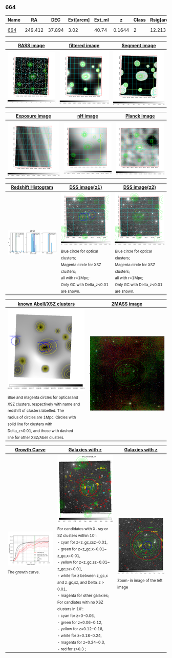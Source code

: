 <div STYLE="page-break-after: always;"></div>

### 664

|Name          |RA          |DEC      | Ext[arcm] | Ext_ml | z    | Class| Rsig[arcmin] | CRsig[c/s] | CR500[c/s] | R500[Mpc] |L500[erg/s]|F500[erg/s/cm^2]| M500[Msun]|Tx[keV]|beta|GC(XSZ,Delta_z<0.01)| GC(OPT,Delta_z<0.01)|GC|alias|
|--------------|------------|------------|---|---|-----------|--------|------|------|----|----|----|----|----|----|----|----|----|----|---|
|[664](script/664.md)     | 249.412       | 37.894       | 3.02    | 40.74   | 0.1644 | 2   | 12.213 |0.109 |0.100 |0.931 |1.528e+44 |2.054e-12 |2.692e+14 |4.157 |0.645 |Tar, |A, |Tar, A, |t132|

|[RASS image](../image/664/664_img.pdf)|[filtered image](../image/664/664_fil.pdf)|[Segment image](../image/664/664_seg.pdf)|
|-------------------|--------------------|-------------------|
| <img src="../image/664/664_img.png" width="300">  | <img src="../image/664/664_fil.png" width="300">   | <img src="../image/664/664_seg.png" width="300">  |

|[Exposure image](../image/664/664_mex.pdf)| [nH image](../image/664/664_nh.pdf)| [Planck image](../image/664/664_p.pdf)|
|-------------------|--------------------|-------------------|
|<img src="../image/664/664_mex.png" width="300">   | <img src="../image/664/664_nh.png" width="300">    | <img src="../image/664/664_p.png" width="300"> |

|[Redshift Histogram](../image/664/664_zg.pdf) | [DSS image(z1)](../image/664/664_dss_z1.pdf)      |  [DSS image(z2)](../image/664/664_dss_z2.pdf)    |
|-------------------|--------------------|-------------------|
|<img src="../image/664/664_zg.png" width="300"> |<img src="../image/664/664_dss_z1.png" width="300"> <sub><br>Blue circle for optical clusters; <br>Magenta circle for XSZ clusters; <br>all with r=1Mpc; <br>Only GC with Delta_z<0.01 are shown. </sub>| <img src="../image/664/664_dss_z2.png" width="300"><sub><br>Blue circle for optical clusters; <br>Magenta circle for XSZ clusters; <br>all with r=1Mpc; <br>Only GC with Delta_z<0.01 are shown. </sub> |

|[known Abell/XSZ clusters](../image/664/664_m.pdf) | [2MASS image](../image/664/664_2mass.pdf)      |
|-------------------|-------------------|
|<img src=../image/664/664_m.png width="300"> <sub><br>Blue and magenta circles for optical and <br>XSZ clusters, respectively with name and <br>redshift of clusters labelled. The <br>radius of circles are 1Mpc. Circles with <br>solid line for clusters with <br>Delta_z<0.01, and those with dashed <br>line for other XSZ/Abell clusters.        </sub>|<img src="../image/664/664_2mass.png" width="300">  |

|[Growth Curve](../image/664/664_gca_all.png) |[Galaxies with z](../image/664/664_opt_ned.pdf) |[Galaxies with z](../image/664/664_opt_ned_zoom.pdf) |
|-------------------|-------------------|-------------------|
| <img src="../image/664/664_gca_all.png" width="300"> <sub><br>The growth curve.</sub>| <img src=../image/664/664_opt_ned.png width="300"> <br><sub> For candidates with X-ray or SZ clusters within 10': <br> - cyan for z<z_gc,xsz-0.01, <br> - green for z=z_gc,x-0.01~ z_gc,x+0.01, <br> - yellow for z=z_gc,sz-0.01~ z_gc,sz+0.01, <br> - white for z between z_gc,x and z_gc,sz, and Delta_z > 0.01, <br> - magenta for other galaxies; <br>For candiates with no XSZ clusters in 10': <br> - cyan for z=0-0.06, <br> - green for z=0.06-0.12, <br> - yellow for z=0.12-0.18, <br> - white for z=0.18-0.24, <br> - magenta for z=0.24-0.3, <br> - red for z>0.3 ;  </sub>|<img src=../image/664/664_opt_ned_zoom.png width="300">  <br><sub> Zoom-in image of the left image</sub>|




